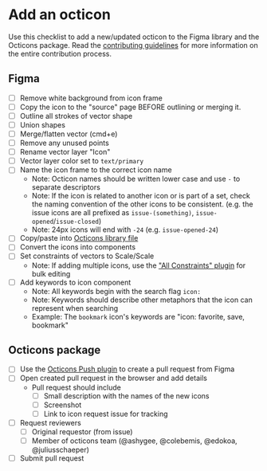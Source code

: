# Add an octicon

Use this checklist to add a new/updated octicon to the Figma library and the Octicons package. Read the [contributing guidelines](/CONTRIBUTING.md) for more information on the entire contribution process.

## Figma
- [ ] Remove white background from icon frame
- [ ] Copy the icon to the "source" page BEFORE outlining or merging it.
- [ ] Outline all strokes of vector shape
- [ ] Union shapes
- [ ] Merge/flatten vector (cmd+e)
- [ ] Remove any unused points
- [ ] Rename vector layer "Icon"
- [ ] Vector layer color set to `text/primary`
- [ ] Name the icon frame to the correct icon name
  - Note: Octicon names should be written lower case and use `-` to separate descriptors
  - Note: If the icon is related to another icon or is part of a set, check the naming convention of the other icons to be consistent. (e.g. the issue icons are all prefixed as `issue-(something)`, `issue-opened`/`issue-closed`)
  - Note: 24px icons will end with `-24` (e.g. `issue-opened-24`)
- [ ] Copy/paste into [Octicons library file](https://www.figma.com/file/1ljgTFkT5NKNRfq5hw07JQ/Octicons?node-id=0%3A1)
- [ ] Convert the icons into components
- [ ] Set constraints of vectors to Scale/Scale
  - Note: If adding multiple icons, use the ["All Constraints" plugin](https://www.figma.com/community/plugin/847224511609531534/All-Constraints) for bulk editing
- [ ] Add keywords to icon component
  - Note: All keywords begin with the search flag `icon: `
  - Note: Keywords should describe other metaphors that the icon can represent when searching
  - Example: The `bookmark` icon's keywords are "icon: favorite, save, bookmark"

## Octicons package
- [ ] Use the [Octicons Push plugin](https://www.figma.com/community/plugin/825432045044458754/Octicons-Push) to create a pull request from Figma
- [ ] Open created pull request in the browser and add details
  - Pull request should include
    - [ ] Small description with the names of the new icons
    - [ ] Screenshot
    - [ ] Link to icon request issue for tracking
- [ ] Request reviewers
  - [ ] Original requestor (from issue)
  - [ ] Member of octicons team (@ashygee, @colebemis, @edokoa, @juliusschaeper)
- [ ] Submit pull request

